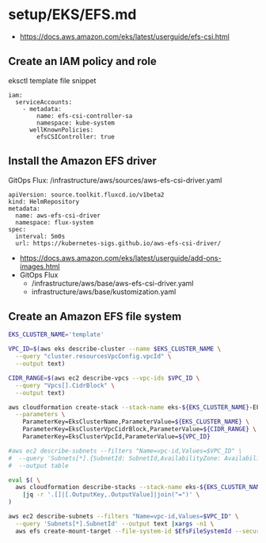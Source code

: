 # setup/EKS/EFS.md

* https://docs.aws.amazon.com/eks/latest/userguide/efs-csi.html

## Create an IAM policy and role

eksctl template file snippet

```
iam:
  serviceAccounts:
    - metadata:
        name: efs-csi-controller-sa
        namespace: kube-system
      wellKnownPolicies:
        efsCSIController: true
```

## Install the Amazon EFS driver

GitOps Flux: /infrastructure/aws/sources/aws-efs-csi-driver.yaml

```
apiVersion: source.toolkit.fluxcd.io/v1beta2
kind: HelmRepository
metadata:
  name: aws-efs-csi-driver
  namespace: flux-system
spec:
  interval: 5m0s
  url: https://kubernetes-sigs.github.io/aws-efs-csi-driver/
```

* https://docs.aws.amazon.com/eks/latest/userguide/add-ons-images.html
* GitOps Flux
  * /infrastructure/aws/base/aws-efs-csi-driver.yaml
  * infrastructure/aws/base/kustomization.yaml

## Create an Amazon EFS file system

```bash
EKS_CLUSTER_NAME='template'

VPC_ID=$(aws eks describe-cluster --name $EKS_CLUSTER_NAME \
  --query "cluster.resourcesVpcConfig.vpcId" \
  --output text)

CIDR_RANGE=$(aws ec2 describe-vpcs --vpc-ids $VPC_ID \
  --query "Vpcs[].CidrBlock" \
  --output text)

aws cloudformation create-stack --stack-name eks-${EKS_CLUSTER_NAME}-EFS --template-body file://./setup/efs.cf.yaml \
  --parameters \
    ParameterKey=EksClusterName,ParameterValue=${EKS_CLUSTER_NAME} \
    ParameterKey=EksClusterVpcCidrBlock,ParameterValue=${CIDR_RANGE} \
    ParameterKey=EksClusterVpcId,ParameterValue=${VPC_ID}

#aws ec2 describe-subnets --filters "Name=vpc-id,Values=$VPC_ID" \
#  --query 'Subnets[*].{SubnetId: SubnetId,AvailabilityZone: AvailabilityZone,CidrBlock: CidrBlock}' \
#  --output table

eval $( \
  aws cloudformation describe-stacks --stack-name eks-${EKS_CLUSTER_NAME}-EFS --query 'Stacks[0].Outputs' \
    |jq -r '.[]|[.OutputKey,.OutputValue]|join("=")' \
)

aws ec2 describe-subnets --filters "Name=vpc-id,Values=$VPC_ID" \
  --query 'Subnets[*].SubnetId' --output text |xargs -n1 \
  aws efs create-mount-target --file-system-id $EfsFileSystemId --security-groups $EfsSecurityGroupId --subnet-id
```
